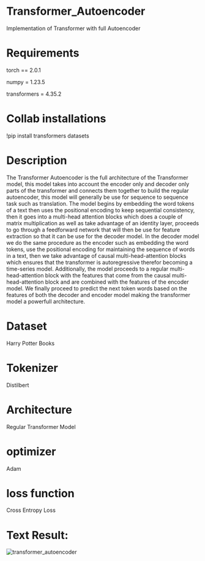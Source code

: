 # Transformer_Autoencoder
Implementation of Transformer with full Autoencoder

# Requirements
torch == 2.0.1

numpy = 1.23.5

transformers = 4.35.2

# Collab installations
!pip install transformers datasets


# Description
The Transformer Autoencoder is the full architecture of the Transformer model, this model takes into account the encoder only and decoder only parts of the transformer and connects them together to build the regular autoencoder, this model will generally be use for sequence to sequence task such as translation. The model begins by embedding the word tokens of a text then uses the positional encoding to keep sequential consistency, then it goes into a multi-head attention blocks which does a couple of matrix multiplication as well as take advantage of an identity layer, proceeds to go through a feedforward network that will then be use for feature extraction so that it can be use for the decoder model. In the decoder model we do the same procedure as the encoder such as embedding the word tokens, use the positional encoding for maintaining the sequence of words in a text, then we take advantage of causal multi-head-attention blocks which ensures that the transformer is autoregressive therefor becoming a time-series model. Additionally, the model proceeds to a regular multi-head-attention block with the features that come from the causal multi-head-attention block and are combined with the features of the encoder model. We finally proceed to predict the next token words based on the features of both the decoder and encoder model making the transformer model a powerfull architecture.

# Dataset
Harry Potter Books

# Tokenizer
Distilbert

# Architecture
Regular Transformer Model

# optimizer
Adam

# loss function
Cross Entropy Loss

# Text Result:
![transformer_autoencoder](https://github.com/Santiagor2230/Transformer_Autoencoder/assets/52907423/b80a5a2f-6efa-43d8-9b9b-4421efbb9161)
